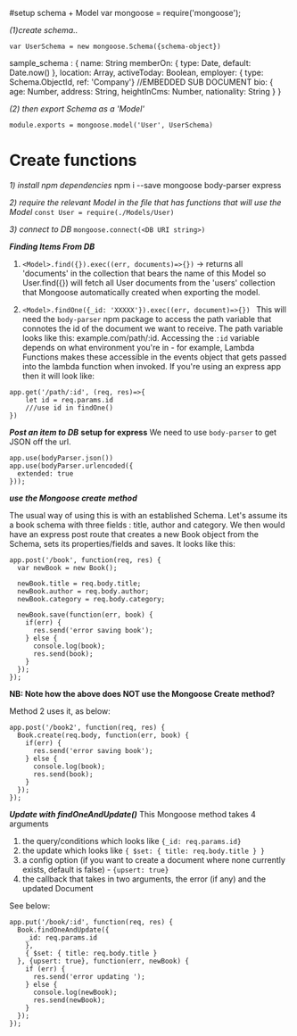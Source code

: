 

#setup schema + Model
var mongoose = require('mongoose');

_(1)create schema.._

`var UserSchema = new mongoose.Schema({schema-object})`

sample_schema :
{
    name: String
    memberOn: {
        type: Date,
        default: Date.now()
    },
    location: Array,
    activeToday: Boolean,
    employer: {
        type: Schema.ObjectId,
        ref: 'Company'}
    //EMBEDDED SUB DOCUMENT
    bio: {
        age: Number,
        address: String,
        heightInCms: Number,
        nationality: String }
}

_(2) then export Schema as a 'Model'_

`module.exports = mongoose.model('User', UserSchema)`

# Create functions

_1) install npm dependencies_
npm i --save mongoose body-parser express

_2) require the relevant Model in the file that has functions that will use the Model_
`const User = require(./Models/User)`

_3) connect to DB_
`mongoose.connect(<DB URI string>)`

___Finding Items From DB___
1. `<Model>.find({}).exec((err, documents)=>{})` -> returns all 'documents' in the collection that bears the name of this Model
so User.find({}) will fetch all User documents from the 'users' collection that Mongoose automatically created when exporting the model.  

2. `<Model>.findOne({_id: 'XXXXX'}).exec((err, document)=>{}) `   This will need the `body-parser` npm package to access the path variable that connotes the id of the document we want to receive.  The path variable looks like this: example.com/path/:id. Accessing the `:id` variable depends on what environment you're in - for example, Lambda Functions makes these accessible in the events object that gets passed into the lambda function when invoked.  If you're using an express app then it will look like:
```
app.get('/path/:id', (req, res)=>{
    let id = req.params.id
    ///use id in findOne()
})
```

___Post an item to DB___
__setup for express__
We need to use `body-parser` to get JSON off the url.
```
app.use(bodyParser.json())
app.use(bodyParser.urlencoded({
  extended: true
}));
```

___use the Mongoose create method___

The usual way of using this is with an established Schema.  Let's assume its a book schema with three fields : title, author and category.  We then would have an express post route that creates a new Book object from the Schema, sets its properties/fields and saves. It looks like this:
```
app.post('/book', function(req, res) {
  var newBook = new Book();

  newBook.title = req.body.title;
  newBook.author = req.body.author;
  newBook.category = req.body.category;

  newBook.save(function(err, book) {
    if(err) {
      res.send('error saving book');
    } else {
      console.log(book);
      res.send(book);
    }
  });
});
```

__NB: Note how the above does NOT use the Mongoose Create method?__

Method 2 uses it, as below:
```
app.post('/book2', function(req, res) {
  Book.create(req.body, function(err, book) {
    if(err) {
      res.send('error saving book');
    } else {
      console.log(book);
      res.send(book);
    }
  });
});
```

___Update with findOneAndUpdate()___
This Mongoose method takes 4 arguments
1. the query/conditions which looks like `{_id: req.params.id}`
2. the update which looks like `{ $set: { title: req.body.title } }`
3. a config option (if you want to create a document where none currently exists, default is false) - `{upsert: true}`
4. the callback that takes in two arguments, the error (if any) and the updated Document

See below:
```
app.put('/book/:id', function(req, res) {
  Book.findOneAndUpdate({
    _id: req.params.id
    },
    { $set: { title: req.body.title }
  }, {upsert: true}, function(err, newBook) {
    if (err) {
      res.send('error updating ');
    } else {
      console.log(newBook);
      res.send(newBook);
    }
  });
});
```